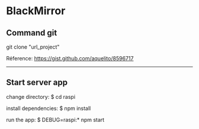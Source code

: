 # BlackMirror

## Command git

git clone "url_project"

Réference:
https://gist.github.com/aquelito/8596717

___

## Start server app

change directory:
     $ cd raspi

   install dependencies:
     $ npm install

   run the app:
     $ DEBUG=raspi:* npm start

